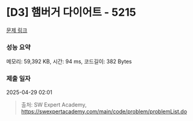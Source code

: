 # [D3] 햄버거 다이어트 - 5215 

[문제 링크](https://swexpertacademy.com/main/code/problem/problemDetail.do?contestProbId=AWT-lPB6dHUDFAVT) 

### 성능 요약

메모리: 59,392 KB, 시간: 94 ms, 코드길이: 382 Bytes

### 제출 일자

2025-04-29 02:01



> 출처: SW Expert Academy, https://swexpertacademy.com/main/code/problem/problemList.do